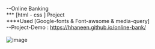--Online Banking  <br>
*** [html - css ] Project  <br>
****Used [Google-fonts & Font-awsome & media-query] <br>
--Project-Demo : https://hhaneen.github.io/online-bank/ <br><br>
![image](https://github.com/HHaneen/online-bank/assets/105988793/fdd67a5e-39b6-4669-b32f-8a19e036e2cc)

